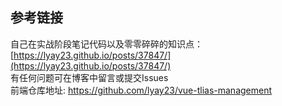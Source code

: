 ## 参考链接
自己在实战阶段笔记代码以及零零碎碎的知识点：[https://lyay23.github.io/posts/37847/](https://lyay23.github.io/posts/37847/)<br>
有任何问题可在博客中留言或提交Issues<br>
前端仓库地址: https://github.com/lyay23/vue-tlias-management

